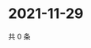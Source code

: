 # 2021-11-29

共 0 条

<!-- BEGIN WEIBO -->
<!-- 最后更新时间 Mon Nov 29 2021 06:13:22 GMT+0800 (China Standard Time) -->

<!-- END WEIBO -->

